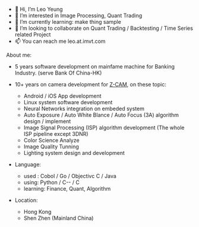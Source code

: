 - 👋 Hi, I’m Leo Yeung
- 👀 I’m interested in Image Processing, Quant Trading
- 🌱 I’m currently learning: make thing sample
- 💞️ I’m looking to collaborate on Quant Trading / Backtesting / Time Series related Project
- 📫 You can reach me leo.at.imvt.com

About me:
- 5 years software development on mainfame machine for Banking Industry. (serve Bank Of China-HK)
- 10+ years on camera development for [Z-CAM](https://www.z-cam.com/), on these topic:
  - Android / iOS App development
  - Linux system software development
  - Neural Networks integration on embeded system
  - Auto Exposure / Auto White Blance / Auto Focus (3A) algorithm design / implement
  - Image Signal Processing (ISP) algorithm development  (The whole ISP pipeline except 3DNR)
  - Color Science Analyze
  - Image Quality Tunning
  - Lighting system design and development

- Language:
   - used : Cobol / Go / Objectivc C / Java
   - using: Python / C-- / C
   - learning: Finance, Quant, Algorithm

- Location:
   - Hong Kong
   - Shen Zhen (Mainland China)
